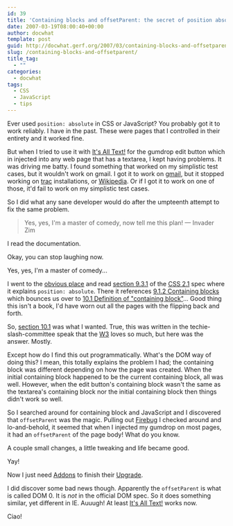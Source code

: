 ```yaml
---
id: 39
title: 'Containing blocks and offsetParent: the secret of position absolute'
date: 2007-03-19T08:00:40+00:00
author: docwhat
template: post
guid: http://docwhat.gerf.org/2007/03/containing-blocks-and-offsetparent/
slug: /containing-blocks-and-offsetparent/
title_tag:
  - ""
categories:
  - docwhat
tags:
  - CSS
  - JavaScript
  - tips
---
```

Ever used `position: absolute` in CSS or JavaScript? You probably got it to work reliably. I have in the past. These were pages that I controlled in their entirety and it worked fine.

But when I tried to use it with [It's All Text!](https://addons.mozilla.org/firefox/4125) for the gumdrop edit button which in injected into any web page that has a textarea, I kept having problems. It was driving me batty. I found something that worked on my simplistic test cases, but it wouldn't work on gmail. I got it to work on [gmail](http://gmail.com/), but it stopped working on [trac](http://trac.edgewall.org/) installations, or [Wikipedia](http://wikipedia.com). Or if I got it to work on one of those, it'd fail to work on my simplistic test cases.

<!-- more -->

So I did what any sane developer would do after the umpteenth attempt to fix the same problem.

> Yes, yes, I'm a master of comedy, now tell me this plan! — Invader Zim

I read the documentation.

Okay, you can stop laughing now.

Yes, yes, I'm a master of comedy...

I went to the [obvious place](http://www.w3.org/) and read [section 9.3.1](http://www.w3.org/TR/CSS21/visuren.html#positioning-scheme) of the [CSS 2.1](http://www.w3.org/TR/CSS21/) spec where it explains `position: absolute`. There it references [9.1.2 Containing blocks](http://www.w3.org/TR/CSS21/visuren.html#containing-block) which bounces us over to [10.1 Definition of "containing block"](http://www.w3.org/TR/CSS21/visudet.html#containing-block-details)... Good thing this isn't a book, I'd have worn out all the pages with the flipping back and forth.

So, [section 10.1](http://www.w3.org/TR/CSS21/visudet.html#containing-block-details) was what I wanted. True, this was written in the techie-slash-committee speak that the [W3](http://www.w3.org/) loves so much, but here was the answer. Mostly.

Except how do I find this out programmatically. What's the DOM way of doing this? I mean, this totally explains the problem I had; the containing block was different depending on how the page was created. When the initial containing block happened to be the current containing block, all was well. However, when the edit button's containing block wasn't the same as the textarea's containing block nor the initial containing block then things didn't work so well.

So I searched around for containing block and JavaScript and I discovered that `offsetParent` was the magic. Pulling out [Firebug](http://www.getfirebug.com/) I checked around and lo-and-behold, it seemed that when I injected my gumdrop on most pages, it had an `offsetParent` of the page body! What do you know.

A couple small changes, a little tweaking and life became good.

Yay!

Now I just need [Addons](http://addons.mozilla.org/) to finish their [Upgrade](http://blog.mozilla.com/webdev/category/amo/).

I did discover some bad news though. Apparently the `offsetParent` is what is called DOM 0. It is *not* in the official DOM spec. So it does something similar, yet different in IE. Auuugh! At least [It's All Text!](htt://addons.mozilla.org/firefox/4125) works now.

Ciao!
